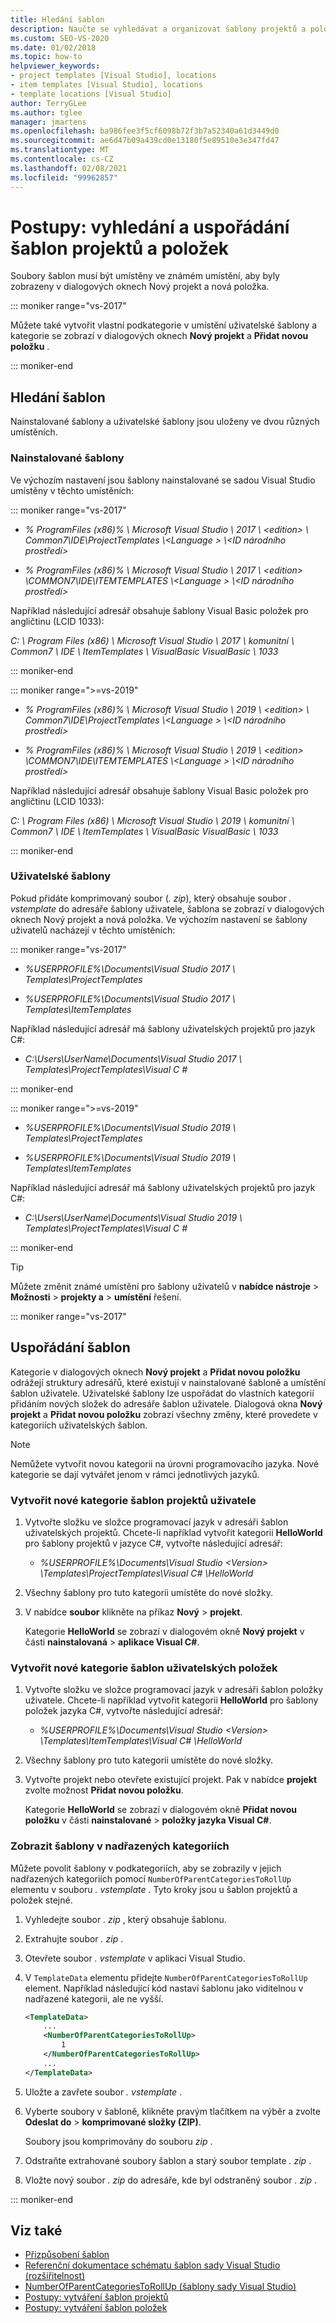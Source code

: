 ```yaml
---
title: Hledání šablon
description: Naučte se vyhledávat a organizovat šablony projektů a položek.
ms.custom: SEO-VS-2020
ms.date: 01/02/2018
ms.topic: how-to
helpviewer_keywords:
- project templates [Visual Studio], locations
- item templates [Visual Studio], locations
- template locations [Visual Studio]
author: TerryGLee
ms.author: tglee
manager: jmartens
ms.openlocfilehash: ba986fee3f5cf6098b72f3b7a52340a61d3449d0
ms.sourcegitcommit: ae6d47b09a439cd0e13180f5e89510e3e347fd47
ms.translationtype: MT
ms.contentlocale: cs-CZ
ms.lasthandoff: 02/08/2021
ms.locfileid: "99962857"
---
```

# <a name="how-to-locate-and-organize-project-and-item-templates"></a>Postupy: vyhledání a uspořádání šablon projektů a položek

Soubory šablon musí být umístěny ve známém umístění, aby byly zobrazeny v dialogových oknech Nový projekt a nová položka.

::: moniker range="vs-2017"

Můžete také vytvořit vlastní podkategorie v umístění uživatelské šablony a kategorie se zobrazí v dialogových oknech **Nový projekt** a **Přidat novou položku** .

::: moniker-end

## <a name="locate-templates"></a>Hledání šablon

Nainstalované šablony a uživatelské šablony jsou uloženy ve dvou různých umístěních.

### <a name="installed-templates"></a>Nainstalované šablony

Ve výchozím nastavení jsou šablony nainstalované se sadou Visual Studio umístěny v těchto umístěních:

::: moniker range="vs-2017"

- *% ProgramFiles (x86)% \\ Microsoft Visual Studio \\ 2017 \\ \<edition> \\ Common7\IDE\ProjectTemplates \\<Language \> \\<ID národního prostředí\>*

- *% ProgramFiles (x86)% \\ Microsoft Visual Studio \\ 2017 \\ \<edition> \COMMON7\IDE\ITEMTEMPLATES \\<Language \> \\<ID národního prostředí\>*

Například následující adresář obsahuje šablony Visual Basic položek pro angličtinu (LCID 1033):

*C: \\ Program Files (x86) \\ Microsoft Visual Studio \\ 2017 \\ komunitní \\ Common7 \\ IDE \\ ItemTemplates \\ VisualBasic VisualBasic \\ 1033*

::: moniker-end

::: moniker range=">=vs-2019"

- *% ProgramFiles (x86)% \\ Microsoft Visual Studio \\ 2019 \\ \<edition> \\ Common7\IDE\ProjectTemplates \\<Language \> \\<ID národního prostředí\>*

- *% ProgramFiles (x86)% \\ Microsoft Visual Studio \\ 2019 \\ \<edition> \COMMON7\IDE\ITEMTEMPLATES \\<Language \> \\<ID národního prostředí\>*

Například následující adresář obsahuje šablony Visual Basic položek pro angličtinu (LCID 1033):

*C: \\ Program Files (x86) \\ Microsoft Visual Studio \\ 2019 \\ komunitní \\ Common7 \\ IDE \\ ItemTemplates \\ VisualBasic VisualBasic \\ 1033*

::: moniker-end

### <a name="user-templates"></a>Uživatelské šablony

Pokud přidáte komprimovaný soubor (*. zip*), který obsahuje soubor *. vstemplate* do adresáře šablony uživatele, šablona se zobrazí v dialogových oknech Nový projekt a nová položka. Ve výchozím nastavení se šablony uživatelů nacházejí v těchto umístěních:

::: moniker range="vs-2017"

- *%USERPROFILE%\Documents\Visual Studio 2017 \ Templates\ProjectTemplates*

- *%USERPROFILE%\Documents\Visual Studio 2017 \ Templates\ItemTemplates*

Například následující adresář má šablony uživatelských projektů pro jazyk C#:

- *C:\Users\UserName\Documents\Visual Studio 2017 \ Templates\ProjectTemplates\Visual C #*

::: moniker-end

::: moniker range=">=vs-2019"

- *%USERPROFILE%\Documents\Visual Studio 2019 \ Templates\ProjectTemplates*

- *%USERPROFILE%\Documents\Visual Studio 2019 \ Templates\ItemTemplates*

Například následující adresář má šablony uživatelských projektů pro jazyk C#:

- *C:\Users\UserName\Documents\Visual Studio 2019 \ Templates\ProjectTemplates\Visual C #*

::: moniker-end

> [!TIP]
> Můžete změnit známé umístění pro šablony uživatelů v **nabídce nástroje**  >  **Možnosti**  >  **projekty a**  >  **umístění** řešení.

::: moniker range="vs-2017"

## <a name="organize-templates"></a>Uspořádání šablon

Kategorie v dialogových oknech **Nový projekt** a **Přidat novou položku** odrážejí struktury adresářů, které existují v nainstalované šabloně a umístění šablon uživatele. Uživatelské šablony lze uspořádat do vlastních kategorií přidáním nových složek do adresáře šablon uživatele. Dialogová okna **Nový projekt** a **Přidat novou položku** zobrazí všechny změny, které provedete v kategoriích uživatelských šablon.

> [!NOTE]
> Nemůžete vytvořit novou kategorii na úrovni programovacího jazyka. Nové kategorie se dají vytvářet jenom v rámci jednotlivých jazyků.

### <a name="create-new-user-project-template-categories"></a>Vytvořit nové kategorie šablon projektů uživatele

1. Vytvořte složku ve složce programovací jazyk v adresáři šablon uživatelských projektů. Chcete-li například vytvořit kategorii **HelloWorld** pro šablony projektů v jazyce C#, vytvořte následující adresář:

    - *\%USERPROFILE%\Documents\Visual Studio \<Version\> \Templates\ProjectTemplates\Visual C# \HelloWorld*

1. Všechny šablony pro tuto kategorii umístěte do nové složky.

1. V nabídce **soubor** klikněte na příkaz **Nový** > **projekt**.

   Kategorie **HelloWorld** se zobrazí v dialogovém okně **Nový projekt** v části **nainstalovaná** > **aplikace Visual C#**.

### <a name="create-new-user-item-template-categories"></a>Vytvořit nové kategorie šablon uživatelských položek

1. Vytvořte složku ve složce programovací jazyk v adresáři šablon položky uživatele. Chcete-li například vytvořit kategorii **HelloWorld** pro šablony položek jazyka C#, vytvořte následující adresář:

    - *\%USERPROFILE%\Documents\Visual Studio \<Version\> \Templates\ItemTemplates\Visual C# \HelloWorld*

1. Všechny šablony pro tuto kategorii umístěte do nové složky.

1. Vytvořte projekt nebo otevřete existující projekt. Pak v nabídce **projekt** zvolte možnost **Přidat novou položku**.

   Kategorie **HelloWorld** se zobrazí v dialogovém okně **Přidat novou položku** v části **nainstalované** > **položky jazyka Visual C#**.

### <a name="display-templates-in-parent-categories"></a>Zobrazit šablony v nadřazených kategoriích

Můžete povolit šablony v podkategoriích, aby se zobrazily v jejich nadřazených kategoriích pomocí `NumberOfParentCategoriesToRollUp` elementu v souboru *. vstemplate* . Tyto kroky jsou u šablon projektů a položek stejné.

1. Vyhledejte soubor *. zip* , který obsahuje šablonu.

1. Extrahujte soubor *. zip* .

1. Otevřete soubor *. vstemplate* v aplikaci Visual Studio.

1. V `TemplateData` elementu přidejte `NumberOfParentCategoriesToRollUp` element. Například následující kód nastaví šablonu jako viditelnou v nadřazené kategorii, ale ne vyšší.

    ```xml
    <TemplateData>
        ...
        <NumberOfParentCategoriesToRollUp>
            1
        </NumberOfParentCategoriesToRollUp>
        ...
    </TemplateData>
    ```

1. Uložte a zavřete soubor *. vstemplate* .

1. Vyberte soubory v šabloně, klikněte pravým tlačítkem na výběr a zvolte **Odeslat do** > **komprimované složky (ZIP)**.

   Soubory jsou komprimovány do souboru *zip* .

1. Odstraňte extrahované soubory šablon a starý soubor template *. zip* .

1. Vložte nový soubor *. zip* do adresáře, kde byl odstraněný soubor *. zip* .

::: moniker-end

## <a name="see-also"></a>Viz také

- [Přizpůsobení šablon](../ide/customizing-project-and-item-templates.md)
- [Referenční dokumentace schématu šablon sady Visual Studio (rozšiřitelnost)](../extensibility/visual-studio-template-schema-reference.md)
- [NumberOfParentCategoriesToRollUp (šablony sady Visual Studio)](../extensibility/numberofparentcategoriestorollup-visual-studio-templates.md)
- [Postupy: vytváření šablon projektů](../ide/how-to-create-project-templates.md)
- [Postupy: vytváření šablon položek](../ide/how-to-create-item-templates.md)
